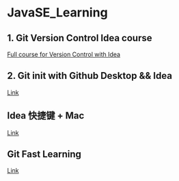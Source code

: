 # JavaSE_Learning

## 1. Git Version Control Idea course

<a href="https://www.bilibili.com/video/BV1na411v7gS/?spm_id_from=333.788.recommend_more_video.1&vd_source=f7b1e3f4e5a749808b3cdf3250e641c7
">Full course for Version Control with Idea</a>


## 2. Git init with Github Desktop && Idea 

<a href="https://www.bilibili.com/video/BV1m14y1W7BS/?spm_id_from=333.337.search-card.all.click&vd_source=f7b1e3f4e5a749808b3cdf3250e641c7">Link</a>


## Idea 快捷键 + Mac
<a href="https://cloud.tencent.com/developer/article/1796448">Link</a>

## Git Fast Learning
<a href="https://lijunyi.xyz/blogs/other/2021/11/111101.html#%E6%A0%87%E7%AD%BE%F0%9F%8E%8B">Link</a>
